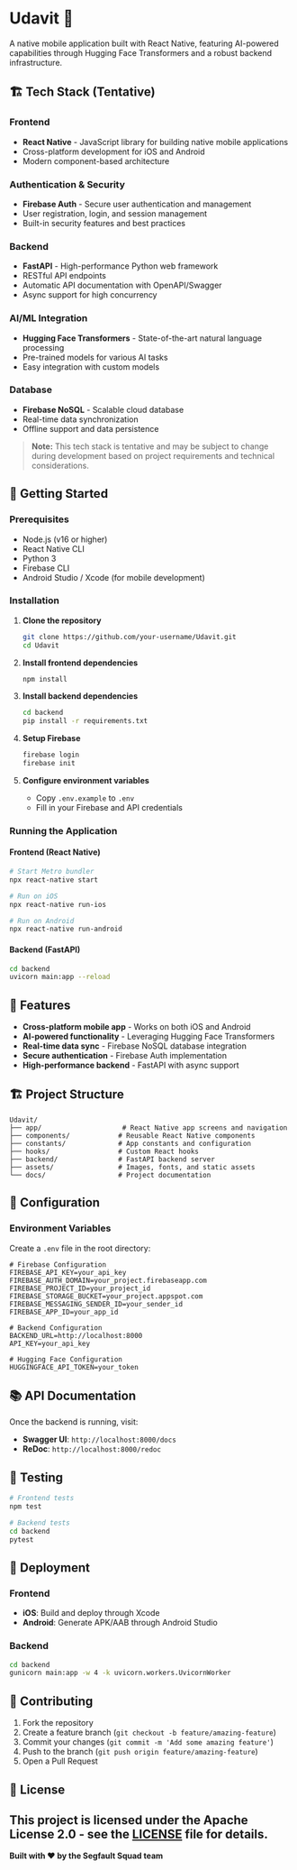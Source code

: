 # Udavit 🚀

A native mobile application built with React Native, featuring AI-powered capabilities through Hugging Face Transformers and a robust backend infrastructure.

## 🏗️ Tech Stack (Tentative)

### Frontend
- **React Native** - JavaScript library for building native mobile applications
- Cross-platform development for iOS and Android
- Modern component-based architecture

### Authentication & Security
- **Firebase Auth** - Secure user authentication and management
- User registration, login, and session management
- Built-in security features and best practices

### Backend
- **FastAPI** - High-performance Python web framework
- RESTful API endpoints
- Automatic API documentation with OpenAPI/Swagger
- Async support for high concurrency

### AI/ML Integration
- **Hugging Face Transformers** - State-of-the-art natural language processing
- Pre-trained models for various AI tasks
- Easy integration with custom models

### Database
- **Firebase NoSQL** - Scalable cloud database
- Real-time data synchronization
- Offline support and data persistence

> **Note:** This tech stack is tentative and may be subject to change during development based on project requirements and technical considerations.

## 🚀 Getting Started

### Prerequisites
- Node.js (v16 or higher)
- React Native CLI
- Python 3
- Firebase CLI
- Android Studio / Xcode (for mobile development)

### Installation

1. **Clone the repository**
   ```bash
   git clone https://github.com/your-username/Udavit.git
   cd Udavit
   ```

2. **Install frontend dependencies**
   ```bash
   npm install
   ```

3. **Install backend dependencies**
   ```bash
   cd backend
   pip install -r requirements.txt
   ```

4. **Setup Firebase**
   ```bash
   firebase login
   firebase init
   ```

5. **Configure environment variables**
   - Copy `.env.example` to `.env`
   - Fill in your Firebase and API credentials

### Running the Application

#### Frontend (React Native)
```bash
# Start Metro bundler
npx react-native start

# Run on iOS
npx react-native run-ios

# Run on Android
npx react-native run-android
```

#### Backend (FastAPI)
```bash
cd backend
uvicorn main:app --reload
```

## 📱 Features

- **Cross-platform mobile app** - Works on both iOS and Android
- **AI-powered functionality** - Leveraging Hugging Face Transformers
- **Real-time data sync** - Firebase NoSQL database integration
- **Secure authentication** - Firebase Auth implementation
- **High-performance backend** - FastAPI with async support

## 🏗️ Project Structure

```
Udavit/
├── app/                    # React Native app screens and navigation
├── components/            # Reusable React Native components
├── constants/             # App constants and configuration
├── hooks/                 # Custom React hooks
├── backend/               # FastAPI backend server
├── assets/                # Images, fonts, and static assets
└── docs/                  # Project documentation
```

## 🔧 Configuration

### Environment Variables
Create a `.env` file in the root directory:

```env
# Firebase Configuration
FIREBASE_API_KEY=your_api_key
FIREBASE_AUTH_DOMAIN=your_project.firebaseapp.com
FIREBASE_PROJECT_ID=your_project_id
FIREBASE_STORAGE_BUCKET=your_project.appspot.com
FIREBASE_MESSAGING_SENDER_ID=your_sender_id
FIREBASE_APP_ID=your_app_id

# Backend Configuration
BACKEND_URL=http://localhost:8000
API_KEY=your_api_key

# Hugging Face Configuration
HUGGINGFACE_API_TOKEN=your_token
```

## 📚 API Documentation

Once the backend is running, visit:
- **Swagger UI**: `http://localhost:8000/docs`
- **ReDoc**: `http://localhost:8000/redoc`

## 🧪 Testing

```bash
# Frontend tests
npm test

# Backend tests
cd backend
pytest
```

## 🚀 Deployment

### Frontend
- **iOS**: Build and deploy through Xcode
- **Android**: Generate APK/AAB through Android Studio

### Backend
```bash
cd backend
gunicorn main:app -w 4 -k uvicorn.workers.UvicornWorker
```

## 🤝 Contributing

1. Fork the repository
2. Create a feature branch (`git checkout -b feature/amazing-feature`)
3. Commit your changes (`git commit -m 'Add some amazing feature'`)
4. Push to the branch (`git push origin feature/amazing-feature`)
5. Open a Pull Request

## 📄 License

This project is licensed under the Apache License 2.0 - see the [LICENSE](LICENSE) file for details.
---

**Built with ❤️ by the Segfault Squad team**
